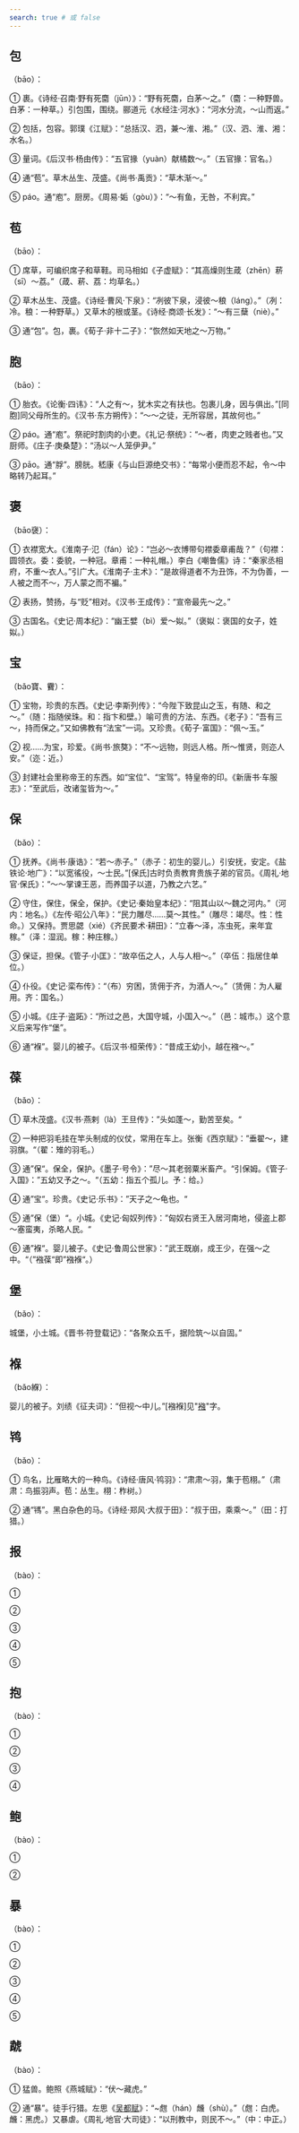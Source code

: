 ```yaml
---
search: true # 或 false
---
```


## 包

（bāo）：

➀ 裹。《诗经·召南·野有死麕（jūn）》：“野有死麕，白茅～之。”（麕：一种野兽。白茅：一种草。）引包围，围绕。郦道元《水经注·河水》：“河水分流，～山而返。”

➁ 包括，包容。郭璞《江赋》：“总括汉、泗，兼～淮、湘。”（汉、泗、淮、湘：水名。）

➂ 量词。《后汉书·杨由传》：“五官掾（yuàn）献橘数～。”（五官掾：官名。）

➃ 通“苞”。草木丛生、茂盛。《尚书·禹贡》：“草木渐～。”

➄ páo。通“庖”。厨房。《周易·姤（gòu）》：“～有鱼，无咎，不利宾。”

## 苞

（bāo）：

➀ 席草，可编织席子和草鞋。司马相如《子虚赋》：“其高燥则生葴（zhēn）菥（sī）～荔。”（葴、菥、荔：均草名。）

➁ 草木丛生、茂盛。《诗经·曹风·下泉》：“冽彼下泉，浸彼～稂（láng）。”（冽：冷。稂：一种野草。）又草木的根或茎。《诗经·商颂·长发》：“～有三蘖（niè）。”

➂ 通“包”。包，裹。《荀子·非十二子》：“恢然如天地之～万物。”

## 胞

（bāo）：

➀ 胎衣。《论衡·四讳》：“人之有～，犹木实之有扶也。包裹儿身，因与俱出。”[同胞]同父母所生的。《汉书·东方朔传》：“～～之徒，无所容居，其故何也。”

➁ páo。通“庖”。祭祀时割肉的小吏。《礼记·祭统》：“～者，肉吏之贱者也。”又厨师。《庄子·庚桑楚》：“汤以～人笼伊尹。”

➂ pāo。通“脬”。膀胱。嵇康《与山巨源绝交书》：“每常小便而忍不起，令～中略转乃起耳。”

## 褒

（bāo襃）：

➀ 衣襟宽大。《淮南子·氾（fán）论》：“岂必～衣博带句襟委章甫哉？”（句襟：圆领衣。委：委貌，一种冠。章甫：一种礼帽。）李白《嘲鲁儒》诗：“秦家丞相府，不重～衣人。”引广大。《淮南子·主术》：“是故得道者不为丑饰，不为伪善，一人被之而不～，万人蒙之而不褊。”

➁ 表扬，赞扬，与“贬”相对。《汉书·王成传》：“宣帝最先～之。”

➂ 古国名。《史记·周本纪》：“幽王嬖（bì）爱～姒。”（褒姒：褒国的女子，姓姒。）

## 宝

（bǎo寶、靌）：

➀ 宝物，珍贵的东西。《史记·李斯列传》：“今陛下致昆山之玉，有随、和之～。”（随：指随侯珠。和：指卞和壁。）喻可贵的方法、东西。《老子》：“吾有三～，持而保之。”又如佛教有“法宝”一词。又珍贵。《荀子·富国》：“佩～玉。”

➁ 视……为宝，珍爱。《尚书·旅獒》：“不～远物，则远人格。所～惟贤，则迩人安。”（迩：近。）

➂ 封建社会里称帝王的东西。如“宝位”、“宝驾”。特皇帝的印。《新唐书·车服志》：“至武后，改诸玺皆为～。”

## 保

（bǎo）：

➀ 抚养。《尚书·康诰》：“若～赤子。”（赤子：初生的婴儿。）引安抚，安定。《盐铁论·地广》：“以宽徭役，～士民。”[保氏]古时负责教育贵族子弟的官员。《周礼·地官·保氏》：“～～掌谏王恶，而养国子以道，乃教之六艺。”

➁ 守住，保住，保全，保护。《史记·秦始皇本纪》：“阻其山以～魏之河内。”（河内：地名。）《左传·昭公八年》：“民力雕尽……莫～其性。”（雕尽：竭尽。性：性命。）又保持。贾思勰（xié）《齐民要术·耕田》：“立春～泽，冻虫死，来年宜稼。”（泽：湿润。稼：种庄稼。）

➂ 保证，担保。《管子·小匡》：“故卒伍之人，人与人相～。”（卒伍：指居住单位。）

➃ 仆役。《史记·栾布传》：“（布）穷困，赁佣于齐，为酒人～。”（赁佣：为人雇用。齐：国名。）

➄ 小城。《庄子·盗跖》：“所过之邑，大国守城，小国入～。”（邑：城市。）这个意义后来写作“堡”。

➅ 通“褓”。婴儿的被子。《后汉书·桓荣传》：“昔成王幼小，越在襁～。”

## 葆

（bǎo）：

➀ 草木茂盛。《汉书·燕剌（là）王旦传》：”头如蓬～，勤苦至矣。“

➁ 一种把羽毛挂在竿头制成的仪仗，常用在车上。张衡《西京赋》：”垂翟～，建羽旗。“（翟：雉的羽毛。）

➂ 通”保“。保全，保护。《墨子·号令》：”尽～其老弱粟米畜产。“引保姆。《管子·入国》：”五幼又予之～。“（五幼：指五个孤儿。予：给。）

➃ 通”宝“。珍贵。《史记·乐书》：”天子之～龟也。“

➄ 通”保（堡）“。小城。《史记·匈奴列传》：”匈奴右贤王入居河南地，侵盗上郡～塞蛮夷，杀略人民。“

➅ 通”褓“。婴儿被子。《史记·鲁周公世家》：”武王既崩，成王少，在强～之中。“（”襁葆“即”襁褓“。）

## 堡

（bǎo）：

城堡，小土城。《晋书·符登载记》：“各聚众五千，据险筑～以自固。”

## 褓

（bǎo緥）：

婴儿的被子。刘绩《征夫词》：“但视～中儿。”[襁褓]见"[襁](../Q/qiang#襁)"字。

## 鸨

（bǎo）：

➀ 鸟名，比雁略大的一种鸟。《诗经·唐风·鸨羽》：“肃肃～羽，集于苞栩。”（肃肃：鸟振羽声。苞：丛生。栩：柞树。）

➁ 通“駂”。黑白杂色的马。《诗经·郑风·大叔于田》：“叔于田，乘乘～。”（田：打猎。）

## 报

（bào‌）：

➀

➁

➂

➃

➄

## 抱

（bào‌）：

➀

➁

➂

➃

## 鲍

（bào‌）：

➀

➁

## 暴

（bào‌）：

➀

➁

➂

➃

➄

## 虣

（bào‌）：

➀ 猛兽。鲍照《燕城赋》：“伏～藏虎。”

➁ 通“暴”。徒手行猎。左思《[吴都赋](../../example/左思/吴都赋)》：“~甝（hán）虪（shù）。”（甝：白虎。虪：黑虎。）又暴虐。《周礼·地官·大司徒》：“以刑教中，则民不～。”（中：中正。）